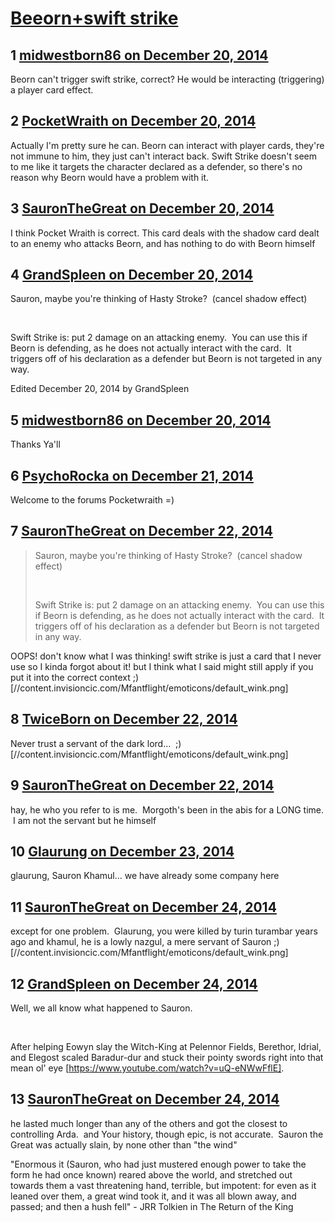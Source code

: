 # [Beeorn+swift strike](https://community.fantasyflightgames.com/topic/129516-beeornswift-strike/)

## 1 [midwestborn86 on December 20, 2014](https://community.fantasyflightgames.com/topic/129516-beeornswift-strike/?do=findComment&comment=1373867)

Beorn can't trigger swift strike, correct? He would be interacting (triggering) a player card effect.

## 2 [PocketWraith on December 20, 2014](https://community.fantasyflightgames.com/topic/129516-beeornswift-strike/?do=findComment&comment=1374165)

Actually I'm pretty sure he can. Beorn can interact with player cards, they're not immune to him, they just can't interact back. Swift Strike doesn't seem to me like it targets the character declared as a defender, so there's no reason why Beorn would have a problem with it.

## 3 [SauronTheGreat on December 20, 2014](https://community.fantasyflightgames.com/topic/129516-beeornswift-strike/?do=findComment&comment=1374575)

I think Pocket Wraith is correct. This card deals with the shadow card dealt to an enemy who attacks Beorn, and has nothing to do with Beorn himself

## 4 [GrandSpleen on December 20, 2014](https://community.fantasyflightgames.com/topic/129516-beeornswift-strike/?do=findComment&comment=1374634)

Sauron, maybe you're thinking of Hasty Stroke?  (cancel shadow effect)

 

Swift Strike is: put 2 damage on an attacking enemy.  You can use this if Beorn is defending, as he does not actually interact with the card.  It triggers off of his declaration as a defender but Beorn is not targeted in any way.

Edited December 20, 2014 by GrandSpleen

## 5 [midwestborn86 on December 20, 2014](https://community.fantasyflightgames.com/topic/129516-beeornswift-strike/?do=findComment&comment=1374641)

Thanks Ya'll

## 6 [PsychoRocka on December 21, 2014](https://community.fantasyflightgames.com/topic/129516-beeornswift-strike/?do=findComment&comment=1374887)

Welcome to the forums Pocketwraith =)

## 7 [SauronTheGreat on December 22, 2014](https://community.fantasyflightgames.com/topic/129516-beeornswift-strike/?do=findComment&comment=1376829)

> Sauron, maybe you're thinking of Hasty Stroke?  (cancel shadow effect)
> 
>  
> 
> Swift Strike is: put 2 damage on an attacking enemy.  You can use this if Beorn is defending, as he does not actually interact with the card.  It triggers off of his declaration as a defender but Beorn is not targeted in any way.

OOPS! don't know what I was thinking! swift strike is just a card that I never use so I kinda forgot about it! but I think what I said might still apply if you put it into the correct context ;) [//content.invisioncic.com/Mfantflight/emoticons/default_wink.png]

## 8 [TwiceBorn on December 22, 2014](https://community.fantasyflightgames.com/topic/129516-beeornswift-strike/?do=findComment&comment=1377531)

Never trust a servant of the dark lord…  ;) [//content.invisioncic.com/Mfantflight/emoticons/default_wink.png]

## 9 [SauronTheGreat on December 22, 2014](https://community.fantasyflightgames.com/topic/129516-beeornswift-strike/?do=findComment&comment=1377589)

hay, he who you refer to is me.  Morgoth's been in the abis for a LONG time.  I am not the servant but he himself

## 10 [Glaurung on December 23, 2014](https://community.fantasyflightgames.com/topic/129516-beeornswift-strike/?do=findComment&comment=1379252)

glaurung, Sauron Khamul… we have already some company here

## 11 [SauronTheGreat on December 24, 2014](https://community.fantasyflightgames.com/topic/129516-beeornswift-strike/?do=findComment&comment=1379420)

except for one problem.  Glaurung, you were killed by turin turambar years ago and khamul, he is a lowly nazgul, a mere servant of Sauron ;) [//content.invisioncic.com/Mfantflight/emoticons/default_wink.png]

## 12 [GrandSpleen on December 24, 2014](https://community.fantasyflightgames.com/topic/129516-beeornswift-strike/?do=findComment&comment=1379736)

Well, we all know what happened to Sauron.

 

After helping Eowyn slay the Witch-King at Pelennor Fields, Berethor, Idrial, and Elegost scaled Baradur-dur and stuck their pointy swords right into that mean ol' eye [https://www.youtube.com/watch?v=uQ-eNWwFflE].

## 13 [SauronTheGreat on December 24, 2014](https://community.fantasyflightgames.com/topic/129516-beeornswift-strike/?do=findComment&comment=1380210)

he lasted much longer than any of the others and got the closest to controlling Arda.  and Your history, though epic, is not accurate.  Sauron the Great was actually slain, by none other than "the wind"

"Enormous it (Sauron, who had just mustered enough power to take the form he had once known) reared above the world, and stretched out towards them a vast threatening hand, terrible, but impotent: for even as it leaned over them, a great wind took it, and it was all blown away, and passed; and then a hush fell" - JRR Tolkien in The Return of the King


